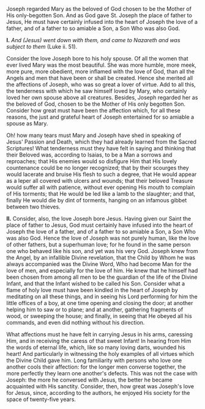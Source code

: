 
Joseph regarded Mary as the beloved of God chosen to be the Mother of His only-begotten Son. And as God gave St. Joseph the place of father to Jesus, He must have certainly infused into the heart of Joseph the love of a father, and of a father to so amiable a Son, a Son Who was also God.

**I\.** *And (Jesus) went down with them, and came to Nazareth and was subject to them* (Luke ii. 51).

Consider the love Joseph bore to his holy spouse. Of all the women that ever lived Mary was the most beautiful. She was more humble, more meek, more pure, more obedient, more inflamed with the love of God, than all the Angels and men that have been or shall be created. Hence she merited all the affections of Joseph, who was so great a lover of virtue. Add to all this, the tenderness with which he saw himself loved by Mary, who certainly loved her own spouse above all creatures. Besides, Joseph regarded her as the beloved of God, chosen to be the Mother of His only begotten Son. Consider how great must have been the affection which, for all these reasons, the just and grateful heart of Joseph entertained for so amiable a spouse as Mary.

Oh! how many tears must Mary and Joseph have shed in speaking of Jesus\' Passion and Death, which they had already learned from the Sacred Scriptures! What tenderness must they have felt in saying and thinking that their Beloved was, according to Isaias, to be a Man a sorrows and reproaches; that His enemies would so disfigure Him that His lovely countenance could be no longer recognized; that by their scourges they would lacerate and bruise His flesh to such a degree, that He would appear as a leper all covered with ulcers and wounds; that their beloved Treasure would suffer all with patience, without ever opening His mouth to complain of His torments; that He would be led like a lamb to the slaughter; and that, finally He would die by dint of torments, hanging on an infamous gibbet between two thieves.

**II\.** Consider, also, the love Joseph bore Jesus. Having given our Saint the place of father to Jesus, God must certainly have infused into the heart of Joseph the love of a father, and of a father to so amiable a Son, a Son Who was also God. Hence the love of Joseph was not purely human, like the love of other fathers, but a superhuman love; for he found in the same person one who behaved like his son, and yet was his very God. Joseph knew from the Angel, by an infallible Divine revelation, that the Child by Whom he was always accompanied was the Divine Word, Who had become Man for the love of men, and especially for the love of him. He knew that he himself had been chosen from among all men to be the guardian of the life of the Divine Infant, and that the Infant wished to be called his Son. Consider what a flame of holy love must have been kindled in the heart of Joseph by meditating on all these things, and in seeing his Lord performing for him the little offices of a boy, at one time opening and closing the door; at another helping him to saw or to plane; and at another, gathering fragments of wood, or sweeping the house; and finally, in seeing that He obeyed all his commands, and even did nothing without his direction.

What affections must he have felt in carrying Jesus in his arms, caressing Him, and in receiving the caress of that sweet Infant! In hearing from Him the words of eternal life, which, like so many loving darts, wounded his heart! And particularly in witnessing the holy examples of all virtues which the Divine Child gave him. Long familiarity with persons who love one another cools their affection: for the longer men converse together, the more perfectly they learn one another\'s defects. This was not the case with Joseph: the more he conversed with Jesus, the better he became acquainted with His sanctity. Consider, then, how great was Joseph\'s love for Jesus, since, according to the authors, he enjoyed His society for the space of twenty-five years.

